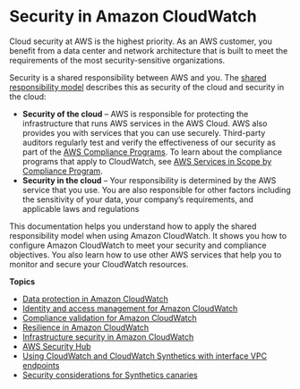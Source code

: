 # Security in Amazon CloudWatch<a name="security"></a>

Cloud security at AWS is the highest priority\. As an AWS customer, you benefit from a data center and network architecture that is built to meet the requirements of the most security\-sensitive organizations\.

Security is a shared responsibility between AWS and you\. The [shared responsibility model](http://aws.amazon.com/compliance/shared-responsibility-model/) describes this as security of the cloud and security in the cloud:
+ **Security of the cloud** – AWS is responsible for protecting the infrastructure that runs AWS services in the AWS Cloud\. AWS also provides you with services that you can use securely\. Third\-party auditors regularly test and verify the effectiveness of our security as part of the [AWS Compliance Programs](http://aws.amazon.com/compliance/programs/)\. To learn about the compliance programs that apply to CloudWatch, see [AWS Services in Scope by Compliance Program](http://aws.amazon.com/compliance/services-in-scope/)\.
+ **Security in the cloud** – Your responsibility is determined by the AWS service that you use\. You are also responsible for other factors including the sensitivity of your data, your company’s requirements, and applicable laws and regulations 

This documentation helps you understand how to apply the shared responsibility model when using Amazon CloudWatch\. It shows you how to configure Amazon CloudWatch to meet your security and compliance objectives\. You also learn how to use other AWS services that help you to monitor and secure your CloudWatch resources\.

**Topics**
+ [Data protection in Amazon CloudWatch](data-protection.md)
+ [Identity and access management for Amazon CloudWatch](auth-and-access-control-cw.md)
+ [Compliance validation for Amazon CloudWatch](compliance-validation.md)
+ [Resilience in Amazon CloudWatch](disaster-recovery-resiliency.md)
+ [Infrastructure security in Amazon CloudWatch](infrastructure-security.md)
+ [AWS Security Hub](CloudWatch_and_Security_Hub.md)
+ [Using CloudWatch and CloudWatch Synthetics with interface VPC endpoints](cloudwatch-and-interface-VPC.md)
+ [Security considerations for Synthetics canaries](servicelens_canaries_security.md)